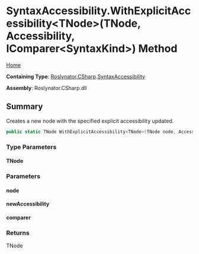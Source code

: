 <a name="_top"></a>

# SyntaxAccessibility\.WithExplicitAccessibility\<TNode>\(TNode, Accessibility, IComparer\<SyntaxKind>\) Method

[Home](../../../../README.md#_top)

**Containing Type**: [Roslynator.CSharp](../../README.md#_top)\.[SyntaxAccessibility](../README.md#_top)

**Assembly**: Roslynator\.CSharp\.dll

## Summary

Creates a new node with the specified explicit accessibility updated\.

```csharp
public static TNode WithExplicitAccessibility<TNode>(TNode node, Accessibility newAccessibility, IComparer<SyntaxKind> comparer = null) where TNode : Microsoft.CodeAnalysis.SyntaxNode
```

### Type Parameters

#### TNode

### Parameters

#### node

#### newAccessibility

#### comparer

### Returns

TNode

